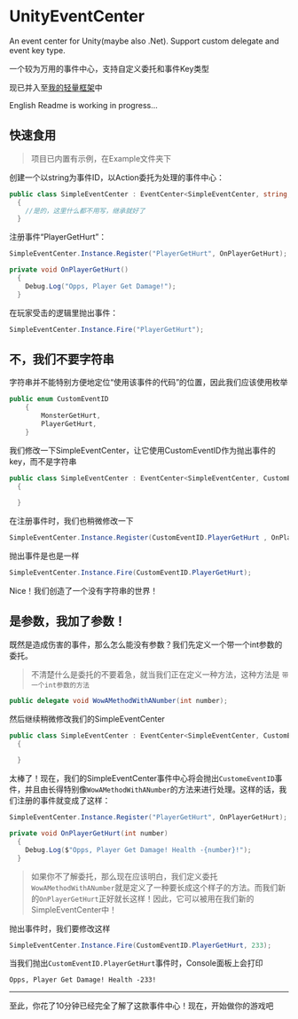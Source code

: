 #  UnityEventCenter

An event center for Unity(maybe also .Net). Support custom delegate and event key type.

一个较为万用的事件中心，支持自定义委托和事件Key类型

现已并入至[我的轻量框架](https://github.com/ms0ng/MSFrame)中

English Readme is working in progress...

## 快速食用

> 项目已内置有示例，在Example文件夹下

创建一个以string为事件ID，以Action委托为处理的事件中心：

``` C#
public class SimpleEventCenter : EventCenter<SimpleEventCenter, string, Action>
  {
    //是的，这里什么都不用写，继承就好了
  }
```

注册事件“PlayerGetHurt”：

``` C#
SimpleEventCenter.Instance.Register("PlayerGetHurt", OnPlayerGetHurt);

private void OnPlayerGetHurt()
  {
    Debug.Log("Opps, Player Get Damage!");
  }
```

在玩家受击的逻辑里抛出事件：

``` C#
SimpleEventCenter.Instance.Fire("PlayerGetHurt");
```

## 不，我们不要字符串

字符串并不能特别方便地定位“使用该事件的代码”的位置，因此我们应该使用枚举

``` C#
public enum CustomEventID
    {
        MonsterGetHurt,
        PlayerGetHurt,
    }
```

我们修改一下SimpleEventCenter，让它使用CustomEventID作为抛出事件的key，而不是字符串

``` C#
public class SimpleEventCenter : EventCenter<SimpleEventCenter, CustomEventID, Action>
  {
  
  }
```

在注册事件时，我们也稍微修改一下

``` C#
SimpleEventCenter.Instance.Register(CustomEventID.PlayerGetHurt , OnPlayerGetHurt);
```

抛出事件是也是一样
``` C#
SimpleEventCenter.Instance.Fire(CustomEventID.PlayerGetHurt);
```

Nice！我们创造了一个没有字符串的世界！

## 是参数，我加了参数！
既然是造成伤害的事件，那么怎么能没有参数？我们先定义一个带一个int参数的委托。
> 不清楚什么是委托的不要着急，就当我们正在定义一种方法，这种方法是 `带一个int参数的方法`

``` C#
public delegate void WowAMethodWithANumber(int number);
```

然后继续稍微修改我们的SimpleEventCenter

``` C#
public class SimpleEventCenter : EventCenter<SimpleEventCenter, CustomEventID, WowAMethodWithANumber>
  {
  
  }
```

太棒了！现在，我们的SimpleEventCenter事件中心将会抛出`CustomeEventID`事件，并且由长得特别像`WowAMethodWithANumber`的方法来进行处理。这样的话，我们注册的事件就变成了这样：

``` C#
SimpleEventCenter.Instance.Register("PlayerGetHurt", OnPlayerGetHurt);

private void OnPlayerGetHurt(int number)
  {
    Debug.Log($"Opps, Player Get Damage! Health -{number}!");
  }
```

> 如果你不了解委托，那么现在应该明白，我们定义委托 `WowAMethodWithANumber`就是定义了一种要长成这个样子的方法。而我们新的`OnPlayerGetHurt`正好就长这样！因此，它可以被用在我们新的SimpleEventCenter中！

抛出事件时，我们要修改这样

``` C#
SimpleEventCenter.Instance.Fire(CustomEventID.PlayerGetHurt, 233);
```

当我们抛出`CustomEventID.PlayerGetHurt`事件时，Console面板上会打印
``` 
Opps, Player Get Damage! Health -233!
```

---

至此，你花了10分钟已经完全了解了这款事件中心！现在，开始做你的游戏吧
